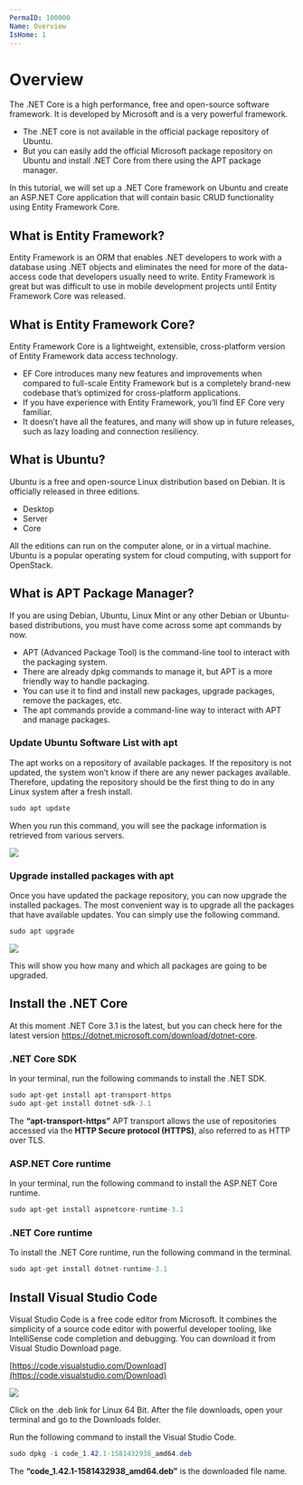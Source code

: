 ```yaml
---
PermaID: 100000
Name: Overview
IsHome: 1
---
```


# Overview

The .NET Core is a high performance, free and open-source software framework. It is developed by Microsoft and is a very powerful framework. 

 - The .NET core is not available in the official package repository of Ubuntu. 
 - But you can easily add the official Microsoft package repository on Ubuntu and install .NET Core from there using the APT package manager.

In this tutorial, we will set up a .NET Core framework on Ubuntu and create an ASP.NET Core application that will contain basic CRUD functionality using Entity Framework Core.

## What is Entity Framework?

Entity Framework is an ORM that enables .NET developers to work with a database using .NET objects and eliminates the need for more of the data-access code that developers usually need to write. Entity Framework is great but was difficult to use in mobile development projects until Entity Framework Core was released. 

## What is Entity Framework Core?	

Entity Framework Core is a lightweight, extensible, cross-platform version of Entity Framework data access technology. 

 - EF Core introduces many new features and improvements when compared to full-scale Entity Framework but is a completely brand-new codebase that’s optimized for cross-platform applications. 
 - If you have experience with Entity Framework, you’ll find EF Core very familiar. 
 - It doesn’t have all the features, and many will show up in future releases, such as lazy loading and connection resiliency.

## What is Ubuntu?

Ubuntu is a free and open-source Linux distribution based on Debian. It is officially released in three editions. 

 - Desktop
 - Server
 - Core

All the editions can run on the computer alone, or in a virtual machine. Ubuntu is a popular operating system for cloud computing, with support for OpenStack.

## What is APT Package Manager?

If you are using Debian, Ubuntu, Linux Mint or any other Debian or Ubuntu-based distributions, you must have come across some apt commands by now.

 - APT (Advanced Package Tool) is the command-line tool to interact with the packaging system. 
 - There are already dpkg commands to manage it, but APT is a more friendly way to handle packaging. 
 - You can use it to find and install new packages, upgrade packages, remove the packages, etc.
 - The apt commands provide a command-line way to interact with APT and manage packages.

### Update Ubuntu Software List with apt

The apt works on a repository of available packages. If the repository is not updated, the system won’t know if there are any newer packages available. Therefore, updating the repository should be the first thing to do in any Linux system after a fresh install.

```csharp
sudo apt update
```

When you run this command, you will see the package information is retrieved from various servers.

<img src="https://raw.githubusercontent.com/zzzprojects/learn-orm/master/entity-framework-core-on-ubuntu/images/overview-1.png">

### Upgrade installed packages with apt

Once you have updated the package repository, you can now upgrade the installed packages. The most convenient way is to upgrade all the packages that have available updates. You can simply use the following command. 

```csharp
sudo apt upgrade
```

<img src="https://raw.githubusercontent.com/zzzprojects/learn-orm/master/entity-framework-core-on-ubuntu/images/overview-2.png">

This will show you how many and which all packages are going to be upgraded.

## Install the .NET Core

At this moment .NET Core 3.1 is the latest, but you can check here for the latest version https://dotnet.microsoft.com/download/dotnet-core.

### .NET Core SDK

In your terminal, run the following commands to install the .NET SDK.

```csharp
sudo apt-get install apt-transport-https
sudo apt-get install dotnet-sdk-3.1
```
The **“apt-transport-https”** APT transport allows the use of repositories accessed via the **HTTP Secure protocol (HTTPS)**, also referred to as HTTP over TLS.

### ASP.NET Core runtime

In your terminal, run the following command to install the ASP.NET Core runtime.

```csharp
sudo apt-get install aspnetcore-runtime-3.1
```

### .NET Core runtime

To install the .NET Core runtime, run the following command in the terminal.

```csharp
sudo apt-get install dotnet-runtime-3.1
```

## Install Visual Studio Code

Visual Studio Code is a free code editor from Microsoft. It combines the simplicity of a source code editor with powerful developer tooling, like IntelliSense code completion and debugging. You can download it from Visual Studio Download page.

[https://code.visualstudio.com/Download](https://code.visualstudio.com/Download)

<img src="https://raw.githubusercontent.com/zzzprojects/learn-orm/master/entity-framework-core-on-ubuntu/images/overview-3.png">

Click on the .deb link for Linux 64 Bit. After the file downloads, open your terminal and go to the Downloads folder.

Run the following command to install the Visual Studio Code.

```csharp
sudo dpkg -i code_1.42.1-1581432938_amd64.deb
```
The **“code_1.42.1-1581432938_amd64.deb”** is the downloaded file name.
